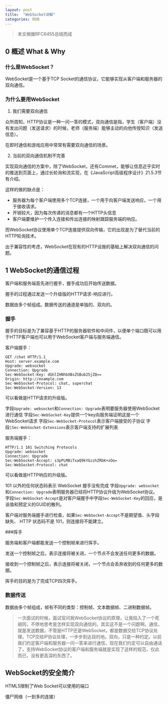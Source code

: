 ```yaml
---
layout: post
title:  "WebSocket详解"
categories: 网络
---
```


> 本文根据RFC6455总结而成

## 0 概述 What & Why

### 什么是WebSocket？

WebSocket是一个基于TCP Socket的通信协议，它能够实现从客户端和服务器的双向通信。

### 为什么要用WebSocket

1. 我们需要双向通信

众所周知，HTTP协议是一种一问一答的模式，双向通信是指，学生（客户端）没有发出问题（发送请求）的时候，老师（服务端）能够主动的向他传授知识（发送信息）。

在即时通信和游戏应用中常常有需要双向通信的场景。

2.  当前的双向通信机制不完善

实现双向通信的方案中，除了WebSocket，还有Commet，能够让信息近乎实时的推送到页面上，通过长轮询和流实现，在《JavaScript高级程序设计》21.5.3节有介绍。

这样的做的缺点是：

- 服务器为每个客户端使用多个TCP连接，一个用于向客户端发送响应，一个用于接收请求。
- 开销较大，因为每次传递的消息都有一个HTTP头信息
- 客户端要维护一个传入连接和传出连接的映射跟踪服务端的响应。

而WebSocket协议使用单个TCP连接提供双向传输，它的出现是为了替代当前的HTTP轮询技术。

出于兼容性的考虑，WebSocket在现有的HTTP设施的基础上解决双向通信的问题。

## 1 WebSocket的通信过程

客户端和服务端首先进行握手，握手成功后开始传送数据。

握手的过程通过发送一个升级版的HTTP请求-响应进行。

数据由多个帧组成。数据传送的通道是单独的、双向的。

### 握手

握手的目标是为了兼容基于HTTP的服务器软件和中间件，以便单个端口既可以用于HTTP客户端也可以用于WebSocket客户端与服务端通信。

客户端握手：
```
GET /chat HTTP/1.1
Host: server.example.com
Upgrade: websocket
Connection: Upgrade
Sec-WebSocket-Key: dGhlIHNhbXBsZSBub25jZQ==
Origin: http://example.com
Sec-WebSocket-Protocol: chat, superchat
Sec-WebSocket-Version: 13
```
可以看做是HTTP请求的升级版。

字段```Upgrade: websocket```和```Connection: Upgrade```表明要服务器使用WebSocket进行通信
字段```Sec-WebSocket-Key```提供一个key向服务端证明这是一个WebSocket请求
字段```Sec-WebSocket-Protocol```表示客户端接受的子协议
字段```|Sec-WebSocket-Extensions```表示客户端支持的扩展列表

服务端握手：
```
HTTP/1.1 101 Switching Protocols
Upgrade: websocket
Connection: Upgrade
Sec-WebSocket-Accept: s3pPLMBiTxaQ9kYGzzhZRbK+xOo=
Sec-WebSocket-Protocol: chat
```
可以看做是HTTP响应的升级版。

101 以外的任何状态码表示 WebSocket 握手没有完成
字段```Upgrade: websocket```和```Connection: Upgrade```表明服务器已经将HTTP协议升级为WebSocket协议。
字段```Sec-WebSocket-Accept```是对客户端握手中字段```Sec-WebSocket-Key```的回应，是该值和预定义的GUID的散列。

客户端对服务端握手进行检查，如果```Sec-WebSocket-Accept```不是期望值、头字段缺失、 HTTP 状态码不是 101，则连接将不能建立。

###挥手

服务端和客户端都能发送一个控制帧来进行挥手。

发送一个控制帧之后，表示连接将被关闭，一个节点不会发送任何更多的数据。

接收到一个控制帧之后，表示连接将被关闭，一个节点会丢弃收到的任何更多的数据。

挥手的目的是为了完成TCP四次挥手。

### 数据传送
数据由多个帧组成，帧有不同的类型：控制帧、文本数据帧、二进制数据帧。

>一次面试的时候，面试官问我WebSocket协议的原理，让我陷入了一个死胡同，不停地思考是怎样实现双向通信的。其实这不是一个问题啊。通信，就是发送数据，不管是HTTP还是WebSocket，都是数据交给TCP协议处理，TCP交给IP协议处理，一步步到达目的地。双向，只是一种约定。以前我们约定客户端和服务器一问一答来进行通信，现在我们约定可以自由通话了，支持WebSocket协议的客户端和服务端就是实现了这样的规范，仅此而已，没有更高深的东西了。

## WebSocket的安全简介

HTML5限制了Web Socket可以使用的端口

僵尸网络（一到多的连接）

